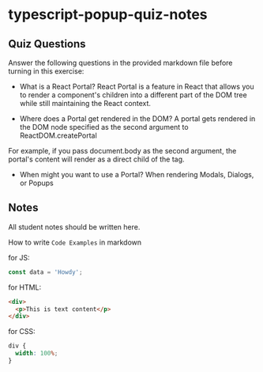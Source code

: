 # typescript-popup-quiz-notes

## Quiz Questions

Answer the following questions in the provided markdown file before turning in this exercise:

- What is a React Portal?
  React Portal is a feature in React that allows you to render a component's children into a different part of the DOM tree while still maintaining the React context.

- Where does a Portal get rendered in the DOM?
  A portal gets rendered in the DOM node specified as the second argument to ReactDOM.createPortal

For example, if you pass document.body as the second argument, the portal's content will render as a direct child of the <body> tag.

- When might you want to use a Portal?
  When rendering Modals, Dialogs, or Popups

## Notes

All student notes should be written here.

How to write `Code Examples` in markdown

for JS:

```javascript
const data = 'Howdy';
```

for HTML:

```html
<div>
  <p>This is text content</p>
</div>
```

for CSS:

```css
div {
  width: 100%;
}
```

